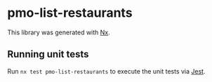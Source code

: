 # pmo-list-restaurants

This library was generated with [Nx](https://nx.dev).

## Running unit tests

Run `nx test pmo-list-restaurants` to execute the unit tests via [Jest](https://jestjs.io).
